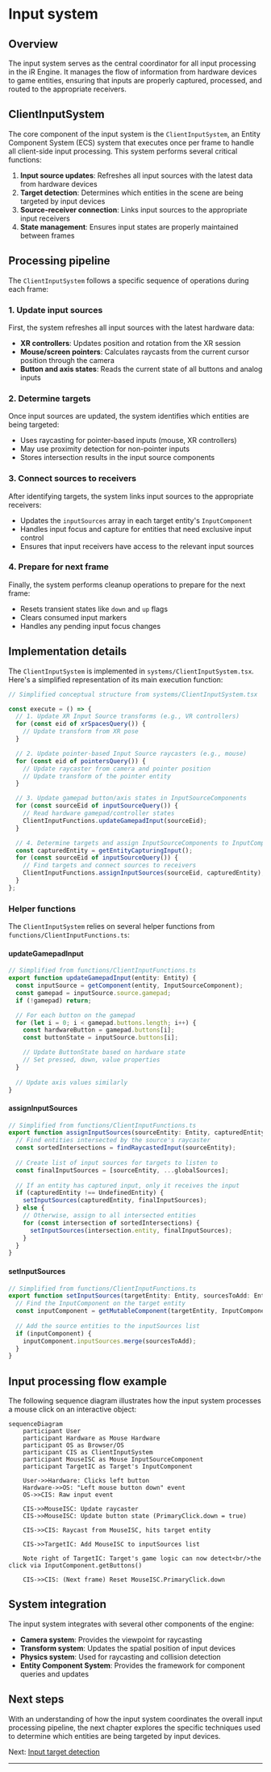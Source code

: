# Input system

## Overview

The input system serves as the central coordinator for all input processing in the iR Engine. It manages the flow of information from hardware devices to game entities, ensuring that inputs are properly captured, processed, and routed to the appropriate receivers.

## ClientInputSystem

The core component of the input system is the `ClientInputSystem`, an Entity Component System (ECS) system that executes once per frame to handle all client-side input processing. This system performs several critical functions:

1. **Input source updates**: Refreshes all input sources with the latest data from hardware devices
2. **Target detection**: Determines which entities in the scene are being targeted by input devices
3. **Source-receiver connection**: Links input sources to the appropriate input receivers
4. **State management**: Ensures input states are properly maintained between frames

## Processing pipeline

The `ClientInputSystem` follows a specific sequence of operations during each frame:

### 1. Update input sources

First, the system refreshes all input sources with the latest hardware data:

- **XR controllers**: Updates position and rotation from the XR session
- **Mouse/screen pointers**: Calculates raycasts from the current cursor position through the camera
- **Button and axis states**: Reads the current state of all buttons and analog inputs

### 2. Determine targets

Once input sources are updated, the system identifies which entities are being targeted:

- Uses raycasting for pointer-based inputs (mouse, XR controllers)
- May use proximity detection for non-pointer inputs
- Stores intersection results in the input source components

### 3. Connect sources to receivers

After identifying targets, the system links input sources to the appropriate receivers:

- Updates the `inputSources` array in each target entity's `InputComponent`
- Handles input focus and capture for entities that need exclusive input control
- Ensures that input receivers have access to the relevant input sources

### 4. Prepare for next frame

Finally, the system performs cleanup operations to prepare for the next frame:

- Resets transient states like `down` and `up` flags
- Clears consumed input markers
- Handles any pending input focus changes

## Implementation details

The `ClientInputSystem` is implemented in `systems/ClientInputSystem.tsx`. Here's a simplified representation of its main execution function:

```typescript
// Simplified conceptual structure from systems/ClientInputSystem.tsx

const execute = () => {
  // 1. Update XR Input Source transforms (e.g., VR controllers)
  for (const eid of xrSpacesQuery()) {
    // Update transform from XR pose
  }

  // 2. Update pointer-based Input Source raycasters (e.g., mouse)
  for (const eid of pointersQuery()) { 
    // Update raycaster from camera and pointer position
    // Update transform of the pointer entity
  }

  // 3. Update gamepad button/axis states in InputSourceComponents
  for (const sourceEid of inputSourceQuery()) {
    // Read hardware gamepad/controller states
    ClientInputFunctions.updateGamepadInput(sourceEid); 
  }

  // 4. Determine targets and assign InputSourceComponents to InputComponents
  const capturedEntity = getEntityCapturingInput();
  for (const sourceEid of inputSourceQuery()) {
    // Find targets and connect sources to receivers
    ClientInputFunctions.assignInputSources(sourceEid, capturedEntity);
  }
};
```

### Helper functions

The `ClientInputSystem` relies on several helper functions from `functions/ClientInputFunctions.ts`:

#### updateGamepadInput

```typescript
// Simplified from functions/ClientInputFunctions.ts
export function updateGamepadInput(entity: Entity) {
  const inputSource = getComponent(entity, InputSourceComponent);
  const gamepad = inputSource.source.gamepad;
  if (!gamepad) return;

  // For each button on the gamepad
  for (let i = 0; i < gamepad.buttons.length; i++) {
    const hardwareButton = gamepad.buttons[i];
    const buttonState = inputSource.buttons[i];

    // Update ButtonState based on hardware state
    // Set pressed, down, value properties
  }
  
  // Update axis values similarly
}
```

#### assignInputSources

```typescript
// Simplified from functions/ClientInputFunctions.ts
export function assignInputSources(sourceEntity: Entity, capturedEntity: Entity) {
  // Find entities intersected by the source's raycaster
  const sortedIntersections = findRaycastedInput(sourceEntity);
  
  // Create list of input sources for targets to listen to
  const finalInputSources = [sourceEntity, ...globalSources];
  
  // If an entity has captured input, only it receives the input
  if (capturedEntity !== UndefinedEntity) {
    setInputSources(capturedEntity, finalInputSources);
  } else {
    // Otherwise, assign to all intersected entities
    for (const intersection of sortedIntersections) {
      setInputSources(intersection.entity, finalInputSources);
    }
  }
}
```

#### setInputSources

```typescript
// Simplified from functions/ClientInputFunctions.ts
export function setInputSources(targetEntity: Entity, sourcesToAdd: Entity[]) {
  // Find the InputComponent on the target entity
  const inputComponent = getMutableComponent(targetEntity, InputComponent);
  
  // Add the source entities to the inputSources list
  if (inputComponent) {
    inputComponent.inputSources.merge(sourcesToAdd);
  }
}
```

## Input processing flow example

The following sequence diagram illustrates how the input system processes a mouse click on an interactive object:

```mermaid
sequenceDiagram
    participant User
    participant Hardware as Mouse Hardware
    participant OS as Browser/OS
    participant CIS as ClientInputSystem
    participant MouseISC as Mouse InputSourceComponent
    participant TargetIC as Target's InputComponent

    User->>Hardware: Clicks left button
    Hardware->>OS: "Left mouse button down" event
    OS->>CIS: Raw input event
    
    CIS->>MouseISC: Update raycaster
    CIS->>MouseISC: Update button state (PrimaryClick.down = true)
    
    CIS->>CIS: Raycast from MouseISC, hits target entity
    
    CIS->>TargetIC: Add MouseISC to inputSources list
    
    Note right of TargetIC: Target's game logic can now detect<br/>the click via InputComponent.getButtons()
    
    CIS->>CIS: (Next frame) Reset MouseISC.PrimaryClick.down
```

## System integration

The input system integrates with several other components of the engine:

- **Camera system**: Provides the viewpoint for raycasting
- **Transform system**: Updates the spatial position of input devices
- **Physics system**: Used for raycasting and collision detection
- **Entity Component System**: Provides the framework for component queries and updates

## Next steps

With an understanding of how the input system coordinates the overall input processing pipeline, the next chapter explores the specific techniques used to determine which entities are being targeted by input devices.

Next: [Input target detection](05_input_target_detection_.md)

---


